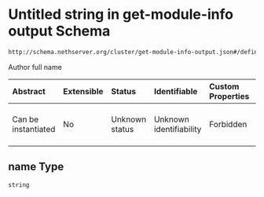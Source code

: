 # Untitled string in get-module-info output Schema

```txt
http://schema.nethserver.org/cluster/get-module-info-output.json#/definitions/module/properties/authors/items/parameters/name
```

Author full name

| Abstract            | Extensible | Status         | Identifiable            | Custom Properties | Additional Properties | Access Restrictions | Defined In                                                                                 |
| :------------------ | :--------- | :------------- | :---------------------- | :---------------- | :-------------------- | :------------------ | :----------------------------------------------------------------------------------------- |
| Can be instantiated | No         | Unknown status | Unknown identifiability | Forbidden         | Allowed               | none                | [get-module-info-output.json*](cluster/get-module-info-output.json "open original schema") |

## name Type

`string`
